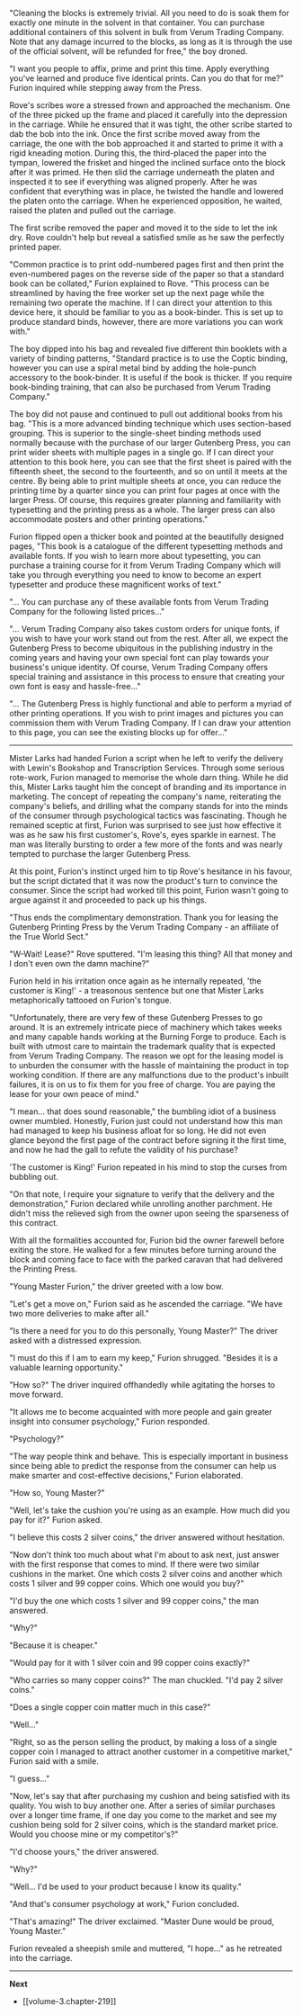 
"Cleaning the blocks is extremely trivial. All you need to do is soak them for exactly one minute in the solvent in that container. You can purchase additional containers of this solvent in bulk from Verum Trading Company. Note that any damage incurred to the blocks, as long as it is through the use of the official solvent, will be refunded for free," the boy droned.

"I want you people to affix, prime and print this time. Apply everything you've learned and produce five identical prints. Can you do that for me?" Furion inquired while stepping away from the Press.

Rove's scribes wore a stressed frown and approached the mechanism. One of the three picked up the frame and placed it carefully into the depression in the carriage. While he ensured that it was tight, the other scribe started to dab the bob into the ink. Once the first scribe moved away from the carriage, the one with the bob approached it and started to prime it with a rigid kneading motion. During this, the third-placed the paper into the tympan, lowered the frisket and hinged the inclined surface onto the block after it was primed. He then slid the carriage underneath the platen and inspected it to see if everything was aligned properly. After he was confident that everything was in place, he twisted the handle and lowered the platen onto the carriage. When he experienced opposition, he waited, raised the platen and pulled out the carriage.

The first scribe removed the paper and moved it to the side to let the ink dry. Rove couldn't help but reveal a satisfied smile as he saw the perfectly printed paper.

"Common practice is to print odd-numbered pages first and then print the even-numbered pages on the reverse side of the paper so that a standard book can be collated," Furion explained to Rove. "This process can be streamlined by having the free worker set up the next page while the remaining two operate the machine. If I can direct your attention to this device here, it should be familiar to you as a book-binder. This is set up to produce standard binds, however, there are more variations you can work with."

The boy dipped into his bag and revealed five different thin booklets with a variety of binding patterns, "Standard practice is to use the Coptic binding, however you can use a spiral metal bind by adding the hole-punch accessory to the book-binder. It is useful if the book is thicker. If you require book-binding training, that can also be purchased from Verum Trading Company."

The boy did not pause and continued to pull out additional books from his bag. "This is a more advanced binding technique which uses section-based grouping. This is superior to the single-sheet binding methods used normally because with the purchase of our larger Gutenberg Press, you can print wider sheets with multiple pages in a single go. If I can direct your attention to this book here, you can see that the first sheet is paired with the fifteenth sheet, the second to the fourteenth, and so on until it meets at the centre. By being able to print multiple sheets at once, you can reduce the printing time by a quarter since you can print four pages at once with the larger Press. Of course, this requires greater planning and familiarity with typesetting and the printing press as a whole. The larger press can also accommodate posters and other printing operations."

Furion flipped open a thicker book and pointed at the beautifully designed pages, "This book is a catalogue of the different typesetting methods and available fonts. If you wish to learn more about typesetting, you can purchase a training course for it from Verum Trading Company which will take you through everything you need to know to become an expert typesetter and produce these magnificent works of text."

"... You can purchase any of these available fonts from Verum Trading Company for the following listed prices..."

"... Verum Trading Company also takes custom orders for unique fonts, if you wish to have your work stand out from the rest. After all, we expect the Gutenberg Press to become ubiquitous in the publishing industry in the coming years and having your own special font can play towards your business's unique identity. Of course, Verum Trading Company offers special training and assistance in this process to ensure that creating your own font is easy and hassle-free..."

"... The Gutenberg Press is highly functional and able to perform a myriad of other printing operations. If you wish to print images and pictures you can commission them with Verum Trading Company. If I can draw your attention to this page, you can see the existing blocks up for offer..."

____

Mister Larks had handed Furion a script when he left to verify the delivery with Lewin's Bookshop and Transcription Services. Through some serious rote-work, Furion managed to memorise the whole darn thing. While he did this, Mister Larks taught him the concept of branding and its importance in marketing. The concept of repeating the company's name, reiterating the company's beliefs, and drilling what the company stands for into the minds of the consumer through psychological tactics was fascinating. Though he remained sceptic at first, Furion was surprised to see just how effective it was as he saw his first customer's, Rove's, eyes sparkle in earnest. The man was literally bursting to order a few more of the fonts and was nearly tempted to purchase the larger Gutenberg Press.

At this point, Furion's instinct urged him to tip Rove's hesitance in his favour, but the script dictated that it was now the product's turn to convince the consumer. Since the script had worked till this point, Furion wasn't going to argue against it and proceeded to pack up his things.

"Thus ends the complimentary demonstration. Thank you for leasing the Gutenberg Printing Press by the Verum Trading Company - an affiliate of the True World Sect."

"W-Wait! Lease?" Rove sputtered. "I'm leasing this thing? All that money and I don't even own the damn machine?"

Furion held in his irritation once again as he internally repeated, 'the customer is King!' - a treasonous sentence but one that Mister Larks metaphorically tattooed on Furion's tongue.

"Unfortunately, there are very few of these Gutenberg Presses to go around. It is an extremely intricate piece of machinery which takes weeks and many capable hands working at the Burning Forge to produce. Each is built with utmost care to maintain the trademark quality that is expected from Verum Trading Company. The reason we opt for the leasing model is to unburden the consumer with the hassle of maintaining the product in top working condition. If there are any malfunctions due to the product's inbuilt failures, it is on us to fix them for you free of charge. You are paying the lease for your own peace of mind."

"I mean... that does sound reasonable," the bumbling idiot of a business owner mumbled. Honestly, Furion just could not understand how this man had managed to keep his business afloat for so long. He did not even glance beyond the first page of the contract before signing it the first time, and now he had the gall to refute the validity of his purchase?

'The customer is King!' Furion repeated in his mind to stop the curses from bubbling out.

"On that note, I require your signature to verify that the delivery and the demonstration," Furion declared while unrolling another parchment. He didn't miss the relieved sigh from the owner upon seeing the sparseness of this contract.

With all the formalities accounted for, Furion bid the owner farewell before exiting the store. He walked for a few minutes before turning around the block and coming face to face with the parked caravan that had delivered the Printing Press.

"Young Master Furion," the driver greeted with a low bow.

"Let's get a move on," Furion said as he ascended the carriage. "We have two more deliveries to make after all."

"Is there a need for you to do this personally, Young Master?" The driver asked with a distressed expression.

"I must do this if I am to earn my keep," Furion shrugged. "Besides it is a valuable learning opportunity."

"How so?" The driver inquired offhandedly while agitating the horses to move forward.

"It allows me to become acquainted with more people and gain greater insight into consumer psychology," Furion responded.

"Psychology?"

"The way people think and behave. This is especially important in business since being able to predict the response from the consumer can help us make smarter and cost-effective decisions," Furion elaborated.

"How so, Young Master?"

"Well, let's take the cushion you're using as an example. How much did you pay for it?" Furion asked.

"I believe this costs 2 silver coins," the driver answered without hesitation.

"Now don't think too much about what I'm about to ask next, just answer with the first response that comes to mind. If there were two similar cushions in the market. One which costs 2 silver coins and another which costs 1 silver and 99 copper coins. Which one would you buy?"

"I'd buy the one which costs 1 silver and 99 copper coins," the man answered.

"Why?"

"Because it is cheaper."

"Would pay for it with 1 silver coin and 99 copper coins exactly?"

"Who carries so many copper coins?" The man chuckled. "I'd pay 2 silver coins."

"Does a single copper coin matter much in this case?"

"Well..."

"Right, so as the person selling the product, by making a loss of a single copper coin I managed to attract another customer in a competitive market," Furion said with a smile.

"I guess..."

"Now, let's say that after purchasing my cushion and being satisfied with its quality. You wish to buy another one. After a series of similar purchases over a longer time frame, if one day you come to the market and see my cushion being sold for 2 silver coins, which is the standard market price. Would you choose mine or my competitor's?"

"I'd choose yours," the driver answered.

"Why?"

"Well... I'd be used to your product because I know its quality."

"And that's consumer psychology at work," Furion concluded.

"That's amazing!" The driver exclaimed. "Master Dune would be proud, Young Master."

Furion revealed a sheepish smile and muttered, "I hope..." as he retreated into the carriage.

____

**Next**
* [[volume-3.chapter-219]]